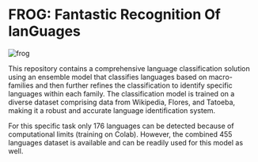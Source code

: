 # FROG: Fantastic Recognition Of lanGuages
![frog](https://github.com/Likich/frog/assets/52376183/a92d606b-a2ba-4839-bc2e-96c0cb27cbb0)

This repository contains a comprehensive language classification solution using an ensemble model that classifies languages based on macro-families and then further refines the classification to identify specific languages within each family. The classification model is trained on a diverse dataset comprising data from Wikipedia, Flores, and Tatoeba, making it a robust and accurate language identification system.

For this specific task only 176 languages can be detected because of computational limits (training on Colab). However, the combined 455 languages dataset is available and can be readily used for this model as well.
